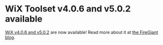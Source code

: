 # WiX Toolset v4.0.6 and v5.0.2 available

[WiX v4.0.6 and v5.0.2][rel] are now available! Read more about it at [the FireGiant blog][fg].

[rel]: /docs/releasenotes/
[fg]: https://www.firegiant.com/blog/2024/10/4/wix-v4.0.6-and-v5.0.2-have-been-released/
